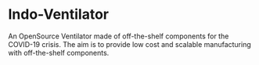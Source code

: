 # Indo-Ventilator
An OpenSource Ventilator made of off-the-shelf components for the COVID-19 crisis. The aim is to provide low cost and scalable manufacturing with off-the-shelf components.
